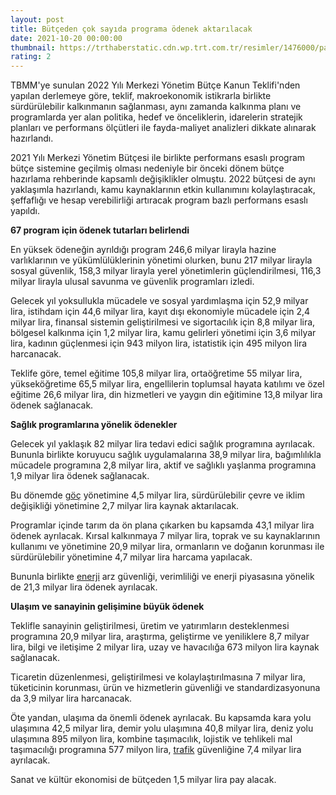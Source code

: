 ```yaml
--- 
layout: post
title: Bütçeden çok sayıda programa ödenek aktarılacak
date: 2021-10-20 00:00:00
thumbnail: https://trthaberstatic.cdn.wp.trt.com.tr/resimler/1476000/para-odeme-1476750.jpg
rating: 2
---
```

<p>
	TBMM'ye sunulan 2022 Yılı Merkezi Yönetim Bütçe Kanun Teklifi'nden yapılan derlemeye göre, teklif, makroekonomik istikrarla birlikte sürdürülebilir kalkınmanın sağlanması, aynı zamanda kalkınma planı ve programlarda yer alan politika, hedef ve önceliklerin, idarelerin stratejik planları ve performans ölçütleri ile fayda-maliyet analizleri dikkate alınarak hazırlandı.</p>
<p>
	2021 Yılı Merkezi Yönetim Bütçesi ile birlikte performans esaslı program bütçe sistemine geçilmiş olması nedeniyle bir önceki dönem bütçe hazırlama rehberinde kapsamlı değişiklikler olmuştu. 2022 bütçesi de aynı yaklaşımla hazırlandı, kamu kaynaklarının etkin kullanımını kolaylaştıracak, şeffaflığı ve hesap verebilirliği artıracak program bazlı performans esaslı yapıldı.</p>
<p>
	<strong>67 program için ödenek tutarları belirlendi</strong></p>
<p>
	En yüksek ödeneğin ayrıldığı program 246,6 milyar lirayla hazine varlıklarının ve yükümlülüklerinin yönetimi olurken, bunu 217 milyar lirayla sosyal güvenlik, 158,3 milyar lirayla yerel yönetimlerin güçlendirilmesi, 116,3 milyar lirayla ulusal savunma ve güvenlik programları izledi.</p>
<p>
	Gelecek yıl yoksullukla mücadele ve sosyal yardımlaşma için 52,9 milyar lira, istihdam için 44,6 milyar lira, kayıt dışı ekonomiyle mücadele için 2,4 milyar lira, finansal sistemin geliştirilmesi ve sigortacılık için 8,8 milyar lira, bölgesel kalkınma için 1,2 milyar lira, kamu gelirleri yönetimi için 3,6 milyar lira, kadının güçlenmesi için 943 milyon lira, istatistik için 495 milyon lira harcanacak.</p>
<p>
	Teklife göre, temel eğitime 105,8 milyar lira, ortaöğretime 55 milyar lira, yükseköğretime 65,5 milyar lira, engellilerin toplumsal hayata katılımı ve özel eğitime 26,6 milyar lira, din hizmetleri ve yaygın din eğitimine 13,8 milyar lira ödenek sağlanacak.</p>
<p>
	<strong>Sağlık programlarına yönelik ödenekler</strong></p>
<p>
	Gelecek yıl yaklaşık 82 milyar lira tedavi edici sağlık programına ayrılacak. Bununla birlikte koruyucu sağlık uygulamalarına 38,9 milyar lira, bağımlılıkla mücadele programına 2,8 milyar lira, aktif ve sağlıklı yaşlanma programına 1,9 milyar lira ödenek sağlanacak.</p>
<p>
	Bu dönemde <a href="https://www.trthaber.com/etiket/goc/" target="_blank">göç</a> yönetimine 4,5 milyar lira, sürdürülebilir çevre ve iklim değişikliği yönetimine 2,7 milyar lira kaynak aktarılacak.</p>
<p>
	Programlar içinde tarım da ön plana çıkarken bu kapsamda 43,1 milyar lira ödenek ayrılacak. Kırsal kalkınmaya 7 milyar lira, toprak ve su kaynaklarının kullanımı ve yönetimine 20,9 milyar lira, ormanların ve doğanın korunması ile sürdürülebilir yönetimine 4,7 milyar lira harcama yapılacak.</p>
<p>
	Bununla birlikte <a href="https://www.trthaber.com/etiket/enerji/" target="_blank">enerji</a> arz güvenliği, verimliliği ve enerji piyasasına yönelik de 21,3 milyar lira ödenek ayrılacak.</p>
<p>
	<strong>Ulaşım ve sanayinin gelişimine büyük ödenek</strong></p>
<p>
	Teklifle sanayinin geliştirilmesi, üretim ve yatırımların desteklenmesi programına 20,9 milyar lira, araştırma, geliştirme ve yeniliklere 8,7 milyar lira, bilgi ve iletişime 2 milyar lira, uzay ve havacılığa 673 milyon lira kaynak sağlanacak.</p>
<p>
	Ticaretin düzenlenmesi, geliştirilmesi ve kolaylaştırılmasına 7 milyar lira, tüketicinin korunması, ürün ve hizmetlerin güvenliği ve standardizasyonuna da 3,9 milyar lira harcanacak.</p>
<p>
	Öte yandan, ulaşıma da önemli ödenek ayrılacak. Bu kapsamda kara yolu ulaşımına 42,5 milyar lira, demir yolu ulaşımına 40,8 milyar lira, deniz yolu ulaşımına 895 milyon lira, kombine taşımacılık, lojistik ve tehlikeli mal taşımacılığı programına 577 milyon lira, <a href="https://www.trthaber.com/etiket/trafik/" target="_blank">trafik</a> güvenliğine 7,4 milyar lira ayrılacak.</p>
<p>
	Sanat ve kültür ekonomisi de bütçeden 1,5 milyar lira pay alacak.</p>